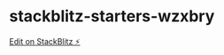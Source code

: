 # stackblitz-starters-wzxbry

[Edit on StackBlitz ⚡️](https://stackblitz.com/edit/stackblitz-starters-vut74z)